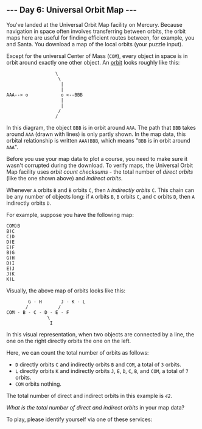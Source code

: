<article class="day-desc"><h2>--- Day 6: Universal Orbit Map ---</h2><p>You've landed at the Universal Orbit Map facility on Mercury.  Because navigation in space often involves transferring between orbits, the orbit maps here are useful for finding efficient routes between, for example, you and Santa. You download a map of the local orbits (your puzzle input).</p>
<p>Except for the universal Center of Mass (<code>COM</code>), every object in space is in orbit around <span title="What do you mean, Kerbal Space Program doesn't have accurate orbital physics?">exactly one other object</span>.  An <a href="https://en.wikipedia.org/wiki/Orbit">orbit</a> looks roughly like this:</p>
<pre><code>                  \
                   \
                    |
                    |
AAA--&gt; o            o &lt;--BBB
                    |
                    |
                   /
                  /
</code></pre>
<p>In this diagram, the object <code>BBB</code> is in orbit around <code>AAA</code>. The path that <code>BBB</code> takes around <code>AAA</code> (drawn with lines) is only partly shown. In the map data, this orbital relationship is written <code>AAA)BBB</code>, which means "<code>BBB</code> is in orbit around <code>AAA</code>".</p>
<p>Before you use your map data to plot a course, you need to make sure it wasn't corrupted during the download.  To verify maps, the Universal Orbit Map facility uses <em>orbit count checksums</em> - the total number of <em>direct orbits</em> (like the one shown above) and <em>indirect orbits</em>.</p>
	<p>Whenever <code>A</code> orbits <code>B</code> and <code>B</code> orbits <code>C</code>, then <code>A</code> <em>indirectly orbits</em> <code>C</code>.  This chain can be any number of objects long: if <code>A</code> orbits <code>B</code>, <code>B</code> orbits <code>C</code>, and <code>C</code> orbits <code>D</code>, then <code>A</code> indirectly orbits <code>D</code>.
<p>For example, suppose you have the following map:</p>
<pre><code>COM)B
B)C
C)D
D)E
E)F
B)G
G)H
D)I
E)J
J)K
K)L
</code></pre>
<p>Visually, the above map of orbits looks like this:</p>
<pre><code>        G - H       J - K - L
       /           /
COM - B - C - D - E - F
               \
                I
</code></pre>
<p>In this visual representation, when two objects are connected by a line, the one on the right directly orbits the one on the left.</p>
<p>Here, we can count the total number of orbits as follows:</p>
<ul>
<li><code>D</code> directly orbits <code>C</code> and indirectly orbits <code>B</code> and <code>COM</code>, a total of <code>3</code> orbits.</li>
<li><code>L</code> directly orbits <code>K</code> and indirectly orbits <code>J</code>, <code>E</code>, <code>D</code>, <code>C</code>, <code>B</code>, and <code>COM</code>, a total of <code>7</code> orbits.</li>
<li><code>COM</code> orbits nothing.</li>
</ul>
<p>The total number of direct and indirect orbits in this example is <code><em>42</em></code>.</p>
<p><em>What is the total number of direct and indirect orbits</em> in your map data?</p>
</article>
<p>To play, please identify yourself via one of these services:</p>
